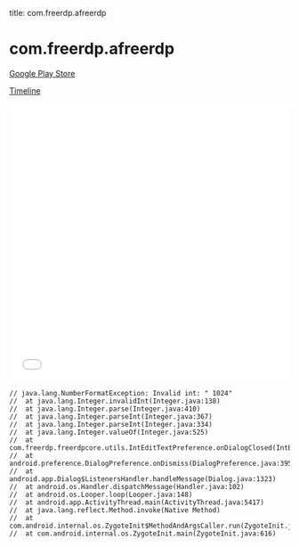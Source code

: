 title: com.freerdp.afreerdp

# com.freerdp.afreerdp

[Google Play Store](https://play.google.com/store/apps/details?id=com.freerdp.afreerdp)

[Timeline](./vis-timeline.html)

<iframe src="./vis-timeline.html" width="100%" height="500px" style="border:none;"></iframe>

```
// java.lang.NumberFormatException: Invalid int: " 1024"
// 	at java.lang.Integer.invalidInt(Integer.java:138)
// 	at java.lang.Integer.parse(Integer.java:410)
// 	at java.lang.Integer.parseInt(Integer.java:367)
// 	at java.lang.Integer.parseInt(Integer.java:334)
// 	at java.lang.Integer.valueOf(Integer.java:525)
// 	at com.freerdp.freerdpcore.utils.IntEditTextPreference.onDialogClosed(IntEditTextPreference.java:79)
// 	at android.preference.DialogPreference.onDismiss(DialogPreference.java:395)
// 	at android.app.Dialog$ListenersHandler.handleMessage(Dialog.java:1323)
// 	at android.os.Handler.dispatchMessage(Handler.java:102)
// 	at android.os.Looper.loop(Looper.java:148)
// 	at android.app.ActivityThread.main(ActivityThread.java:5417)
// 	at java.lang.reflect.Method.invoke(Native Method)
// 	at com.android.internal.os.ZygoteInit$MethodAndArgsCaller.run(ZygoteInit.java:726)
// 	at com.android.internal.os.ZygoteInit.main(ZygoteInit.java:616)

```



